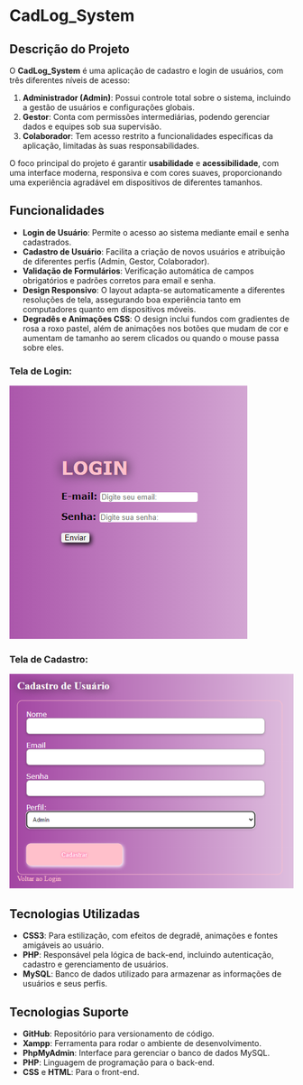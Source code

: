 
# CadLog_System

## Descrição do Projeto

O **CadLog_System** é uma aplicação de cadastro e login de usuários, com três diferentes níveis de acesso:

1. **Administrador (Admin)**: Possui controle total sobre o sistema, incluindo a gestão de usuários e configurações globais.
2. **Gestor**: Conta com permissões intermediárias, podendo gerenciar dados e equipes sob sua supervisão.
3. **Colaborador**: Tem acesso restrito a funcionalidades específicas da aplicação, limitadas às suas responsabilidades.

O foco principal do projeto é garantir **usabilidade** e **acessibilidade**, com uma interface moderna, responsiva e com cores suaves, proporcionando uma experiência agradável em dispositivos de diferentes tamanhos.

## Funcionalidades

- **Login de Usuário**: Permite o acesso ao sistema mediante email e senha cadastrados.
- **Cadastro de Usuário**: Facilita a criação de novos usuários e atribuição de diferentes perfis (Admin, Gestor, Colaborador).
- **Validação de Formulários**: Verificação automática de campos obrigatórios e padrões corretos para email e senha.
- **Design Responsivo**: O layout adapta-se automaticamente a diferentes resoluções de tela, assegurando boa experiência tanto em computadores quanto em dispositivos móveis.
- **Degradês e Animações CSS**: O design inclui fundos com gradientes de rosa a roxo pastel, além de animações nos botões que mudam de cor e aumentam de tamanho ao serem clicados ou quando o mouse passa sobre eles.
### Tela de Login:
![imagem](./imagens/Captura%20de%20tela%202024-09-30%20094923.png)

### Tela de Cadastro:
![imagem](./imagens/Captura%20de%20tela%202024-09-30%20094948.png)

## Tecnologias Utilizadas

- **CSS3**: Para estilização, com efeitos de degradê, animações e fontes amigáveis ao usuário.
- **PHP**: Responsável pela lógica de back-end, incluindo autenticação, cadastro e gerenciamento de usuários.
- **MySQL**: Banco de dados utilizado para armazenar as informações de usuários e seus perfis.

## Tecnologias Suporte

- **GitHub**: Repositório para versionamento de código.
- **Xampp**: Ferramenta para rodar o ambiente de desenvolvimento.
- **PhpMyAdmin**: Interface para gerenciar o banco de dados MySQL.
- **PHP**: Linguagem de programação para o back-end.
- **CSS** e **HTML**: Para o front-end.
